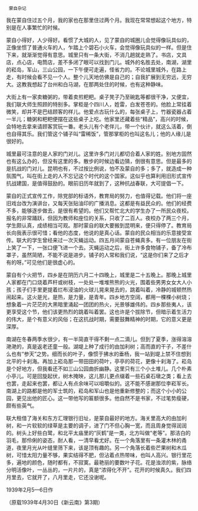      蒙自杂记 

   我在蒙自住过五个月，我的家也在那里住过两个月。我现在常常想起这个地方，特别是在人事繁忙的时候。 

   蒙自小得好，人少得好。看惯了大城的人，见了蒙自的城圈儿会觉得像玩具似的，正像坐惯了普通火车的人，乍踏上个碧石小火车，会觉得像玩具似的一样。但是住下来，就渐渐觉得有意思。城里只有一条大街，不消几趟就走熟了。书店，文具店，点心店，电筒店，差不多闭了眼可以找到门儿。城外的名胜去处，南湖，湖里的崧岛，军山，三山公园，一下午便可走遍，怪省力的。不论城里城外，在路上走，有时候会看不见一个人。整个儿天地仿佛是自己的；自我扩展到无穷远，无穷大。这教我想起了台州和白马湖，在那两处住的时候，也有这种静味。 

   大街上有一家卖糖粥的，带着卖煎粑粑。桌子凳子乃至碗匙等都很干净，又便宜，我们联大师生照顾的特别多。掌柜是个四川人，姓雷，白发苍苍的。他脸上常挂着微笑，却并不是巴结顾客的样儿。他爱点古玩什么的，每张桌子上，竹器瓷器占着一半儿；糖粥和粑粑便摆在这些桌子上吃。他家里还藏着些“精品”，高兴的时候，会特地去拿来请顾客赏玩一番。老头儿有个老伴儿，带一个伙计，就这么活着，倒也自得其乐。我们管这个铺子叫“雷稀饭”，管那掌柜的也叫这名儿；他的人缘儿是很好的。 

   城里最可注意的是人家的门对儿。这里许多门对儿都切合着人家的姓。别地方固然也有这么办的，但没有这里的多。散步的时候边看边猜，倒很有意思。但是最多的是抗战的门对儿。昆明也有，不过按比例说，怕不及蒙自的多；多了，就造成一种氛围气，叫在街上走的人不忘记这个时代的这个国家。这似乎也算利用旧形式宣传抗战建国，是值得鼓励的。眼前旧历年就到了，这种抗战春联，大可提倡一下。 

   蒙自的正式宣传工作，除党部的标语外，教育局的努力，也值得记载。他们将一座旧戏台改为演讲台，又每天张贴油印的广播消息。这都是有益民众的。他们的经费不多，能够逐步做去，是很有希望的。他们又帮忙北大的学生办了一所民众夜校。报名的非常踊跃，但因为教师和座位的关系，只收了二百人。夜校办了两三个月，学生颇认真，成绩相当可观。那时蒙自的联大要搬到昆明来，便只得停了。教育局长向我表示很可惜；看他的态度，他说的是真心话。蒙自的民众相当的乐意接受宣传。联大的学生曾经来过一次灭蝇运动。四五月间蒙自苍蝇真多。有一位朋友在街上笑了一下，一张口便飞进一个去。灭蝇运动之后，街上许多食物铺子，备了冷布罩子，虽然简陋，不能不说是进步。铺子的人常和我们说，“这是你们来了之后才有的呀。”可见他们是很虚心的。 

   蒙自有个火把节，四乡是在阴历六月二十四晚上，城里是二十五晚上。那晚上城里人家都在门口烧着芦秆或树枝，一处处一堆堆熊熊的火光，围着些男男女女大人小孩；孩子们手里更提着烂布浸油的火球儿晃来晃去的，跳着叫着，冷静的城顿然热闹起来。这火是光，是热，是力量，是青年。四乡地方空阔，都用一棵棵小树烧；想象着一片茫茫的大黑暗里涌起一团团的热火，光景够雄伟的。四乡那些夷人，该更享受这个节，他们该更热烈的跳着叫着罢。这也许是个拔除节，但暗示着生活力的伟大，是个有意义的风俗；在这抗战时期，需要鼓舞精神的时期，它的意义更是深厚。 

   南湖在冬春两季水很少，有一半简直干得不剩一点二滴儿。但到了夏季，涨得溶溶滟滟的，真是返老还童一般。湖堤上种了成行的由加利树；高而直的干子，不差什么也有“参天”之势。细而长的叶子，像惯于拂水的垂杨，我一站到堤上禁不住想到北平的十刹海。再加上崧岛那一带田田的荷叶，亭亭的荷花，更像十刹海了。崧岛是个好地方，但我看还不如三山公园曲折幽静。这里只有三个小土堆儿。几个朴素小亭儿。可是回旋起伏，树木掩映，这儿那儿更点缀着一些石桌石墩之类；看上去也罢，走起来也罢，都让人有点余味可以咀嚼似的。这不能不感谢那位李崧军长。南湖上的路都是他的军士筑的，崧岛和军山也是他重新修整的；而这个小小的公园，更见出他的匠心。这一带他写的匾额很多。他自然不是书家，不过笔势瘦硬，颇有些英气。 

   联大租借了海关和东方汇理银行旧址，是蒙自最好的地方。海关里高大的由加利树，和一片软软的绿草是主要的调子，进了门不但心胸一宽，而且周身觉得润润的。树头上好些白鹭，和北平太庙里的“灰鹤”是一类，北方叫做“老等”。那洁白的羽毛，那伶俐的姿态，耐人看，一清早看尤好。在一个角落里有一条灌木林的甬道，夜里月光从叶缝里筛下来，该是顶有趣的。另一个角落长着些芒果树和木瓜树，可惜太阳力量不够，果实结得不肥，但沾着点热带味，也叫人高兴。银行里花多，遍地的颜色，随时都有，不寂寞。最艳丽的要数叶子花。花是浊浓的紫，脉络分明活像叶，一丛丛的，一片片的，真是“浓得化不开”。花开的时候真久。我们四月里去，它就开了，八月里走，它还没谢呢。 

   1939年2月5—6日作 

   （原载1939年4月30日《新云南》第3期） 

